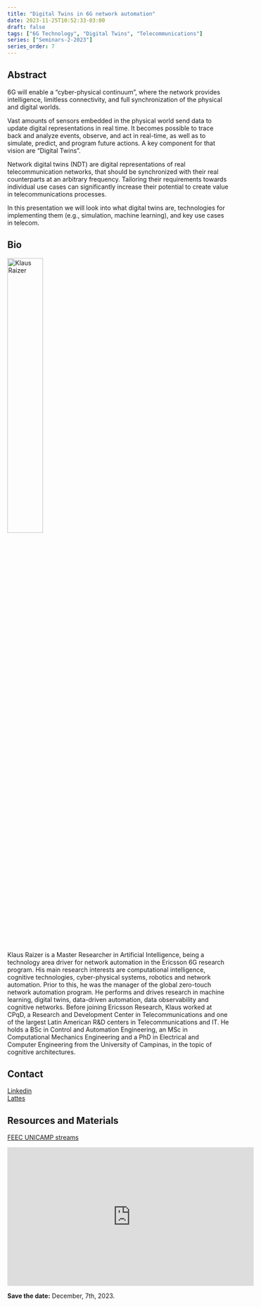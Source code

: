 ```yaml
---
title: "Digital Twins in 6G network automation​"
date: 2023-11-25T10:52:33-03:00
draft: false
tags: ["6G Technology", "Digital Twins", "Telecommunications"]
series: ["Seminars-2-2023"]
series_order: 7
---
```


## Abstract
6G will enable a “cyber-physical continuum”, where the network provides intelligence, limitless connectivity, and full synchronization of the physical and digital worlds. 

Vast amounts of sensors embedded in the physical world send data to update digital representations in real time. It becomes possible to trace back and analyze events, observe, and act in real-time, as well as to simulate, predict, and program future actions. A key component for that vision are “Digital Twins”.​

Network digital twins (NDT) are digital representations of real telecommunication networks, that should be synchronized with their real counterparts at an arbitrary frequency. Tailoring their requirements towards individual use cases can significantly increase their potential to create value in telecommunications processes. ​

In this presentation we will look into what digital twins are, technologies for implementing them (e.g., simulation, machine learning), and key use cases in telecom.​

## Bio
<img alt="Klaus Raizer" src="/seminars/seminars-2-2023/7/klaus-raizer_cropped.png" style="width: 40%; height: 160x;">

Klaus Raizer is a Master Researcher in Artificial Intelligence, being a technology area driver for network automation in the Ericsson 6G research program. His main research interests are computational intelligence, cognitive technologies, cyber-physical systems, robotics and network automation. Prior to this, he was the manager of the global zero-touch network automation program. He performs and drives research in machine learning, digital twins, data-driven automation, data observability and cognitive networks. Before joining Ericsson Research, Klaus worked at CPqD, a Research and Development Center in Telecommunications and one of the largest Latin American R&D centers in Telecommunications and IT. He holds a BSc in Control and Automation Engineering, an MSc in Computational Mechanics Engineering and a PhD in Electrical and Computer Engineering from the University of Campinas, in the topic of cognitive architectures. 

## Contact
[Linkedin](https://www.linkedin.com/in/klausraizer/) \
[Lattes](lattes.cnpq.br/2428223050794729)

## Resources and Materials
[FEEC UNICAMP streams](https://www.youtube.com/@feec-unicamp/streams)


<iframe width="560" height="315" src="https://www.youtube.com/embed/Vnsd9jjNjiw" title="YouTube video player" frameborder="0" allow="accelerometer; autoplay; clipboard-write; encrypted-media; gyroscope; picture-in-picture; web-share" allowfullscreen></iframe>

**Save the date:** December, 7th, 2023.